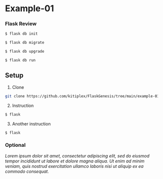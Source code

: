 # Example-01

### Flask Review

```bash
$ flask db init
```
```bash
$ flask db migrate
```
```bash
$ flask db upgrade
```
```bash
$ flask db run
```

## Setup

1. Clone

```sh
git clone https://github.com/kitiplex/FlaskGenesis/tree/main/example-01.git
```

2. Instruction

```bash
$ flask
```

3. Another instruction

```bash
$ flask
```

### Optional 


_Lorem ipsum dolor sit amet, consectetur adipiscing elit, sed do eiusmod tempor incididunt ut labore et dolore magna aliqua. Ut enim ad minim veniam, quis nostrud exercitation ullamco laboris nisi ut aliquip ex ea commodo consequat._